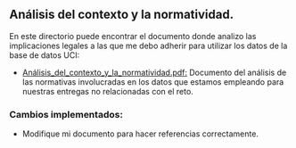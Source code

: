 ## Análisis del contexto y la normatividad. 

En este directorio puede encontrar el documento donde analizo las implicaciones legales a las que me debo adherir para utilizar los datos de la base de datos UCI:
* <a href="https://github.com/Julian7312/A00832272_PortafolioAnalisis/blob/main/Entregas%20Finales/ML/An%C3%A1lisis%20del%20contexto%20y%20la%20normatividad./An%C3%A1lisis_del_contexto_y_la_normatividad-2.pdf">Análisis_del_contexto_y_la_normatividad.pdf:</a> Documento del análisis de las normativas involucradas en los datos que estamos empleando para nuestras entregas no relacionadas con el reto.

### Cambios implementados:
* Modifique mi documento para hacer referencias correctamente.
